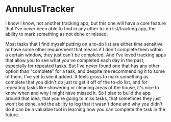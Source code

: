 # AnnulusTracker
I know I know, not another tracking app, but this one will have a core feature that I've never been able to find in any other to-do list/tracking app, the ability to mark something as not done or missed.

Most tasks that I find myself putting on a to-do list are either time sensitive or have some other requirement that means if I don't complete them within a certain window, they just can't be completed. And I've loved tracking apps that allow you to see what you've completed each day in the past, especially for repeated tasks. But I've never found one that has any other option than "complete" for a task, and despite me recommending it to some of them, I've yet to see it added.
It feels gross to mark something as complete that you didn't do just to get it off of the to-do list, and for repeating tasks like showering or cleaning areas of the house, it's nice to know when and why I might have missed it. So I plan to build the app around that idea, that you're going to miss tasks, that sometimes they just won't be done, and the ability to log that it wasn't done and why you didn't do it can be a valuable tool in learning how you can complete the task in the future.
